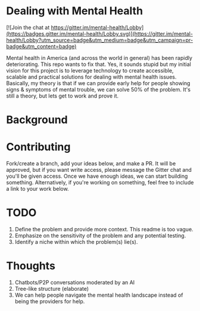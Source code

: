 # Dealing with Mental Health

[![Join the chat at https://gitter.im/mental-health/Lobby](https://badges.gitter.im/mental-health/Lobby.svg)](https://gitter.im/mental-health/Lobby?utm_source=badge&utm_medium=badge&utm_campaign=pr-badge&utm_content=badge)

Mental health in America (and across the world in general) has been rapidly deteriorating. This repo wants to fix that. Yes, it sounds stupid but my initial vision for this project is to leverage technology to create accessible, scalable and practical solutions for dealing with mental health issues. Basically, my theory is that if we can provide early help for people showing signs & symptoms of mental trouble, we can solve 50% of the problem. It's still a theory, but lets get to work and prove it. 

# Background


# Contributing 
Fork/create a branch, add your ideas below, and make a PR. It will be approved, but if you want write access, please message the Gitter chat and you'll be given access. Once we have enough ideas, we can start building something. Alternatively, if you're working on something, feel free to include a link to your work below. 

# TODO
1. Define the problem and provide more context. This readme is too vague. 
2. Emphasize on the sensitivity of the problem and any potential testing. 
3. Identify a niche within which the problem(s) lie(s). 

# Thoughts
1. Chatbots/P2P conversations moderated by an AI 
2. Tree-like structure (elaborate)
3. We can help people navigate the mental health landscape instead of being the providers for help. 
